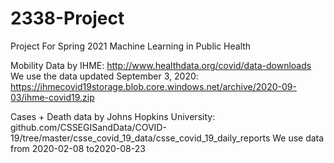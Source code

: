 # 2338-Project
Project For Spring 2021 Machine Learning in Public Health

Mobility Data by IHME: http://www.healthdata.org/covid/data-downloads
We use the data updated September 3, 2020: https://ihmecovid19storage.blob.core.windows.net/archive/2020-09-03/ihme-covid19.zip

Cases + Death data by Johns Hopkins University: github.com/CSSEGISandData/COVID-19/tree/master/csse_covid_19_data/csse_covid_19_daily_reports
We use data from 2020-02-08 to2020-08-23

